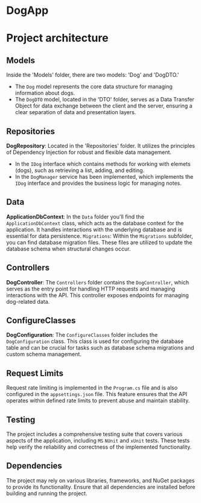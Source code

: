 # DogApp

# Project architecture
## Models

Inside the 'Models' folder, there are two models: 'Dog' and 'DogDTO.'
- The `Dog` model represents the core data structure for managing information about dogs.
- The `DogDTO` model, located in the 'DTO' folder, serves as a Data Transfer Object for data exchange between the client and the server, ensuring a clear separation of data and presentation layers.

## Repositories

**DogRepository**: Located in the 'Repositories' folder. It utilizes the principles of Dependency Injection for robust and flexible data management.
- In the `IDog` interface which contains methods for working with elemets (dogs), such as retrieving a list, adding, and editing.
- In the `DogManager` service has been implemented, which implements the `IDog` interface and provides the business logic for managing notes. 

## Data

**ApplicationDbContext**: In the `Data` folder you'll find the `ApplicationDbContext` class, which acts as the database context for the application. It handles interactions with the underlying database and is essential for data persistence.
`Migrations`: Within the `Migrations` subfolder, you can find database migration files. These files are utilized to update the database schema when structural changes occur.

## Controllers

**DogController**: The `Controllers` folder contains the `DogController`, which serves as the entry point for handling HTTP requests and managing interactions with the API. This controller exposes endpoints for managing dog-related data.

## ConfigureClasses

**DogConfiguration**: The `ConfigureClasses` folder includes the `DogConfiguration` class. This class is used for configuring the database table and can be crucial for tasks such as database schema migrations and custom schema management.

## Request Limits
Request rate limiting is implemented in the `Program.cs` file and is also configured in the `appsettings.json` file. This feature ensures that the API operates within defined rate limits to prevent abuse and maintain stability.

## Testing

The project includes a comprehensive testing suite that covers various aspects of the application, including `MS` `NUnit` and `xUnit` tests. These tests help verify the reliability and correctness of the implemented functionality.

## Dependencies

The project may rely on various libraries, frameworks, and NuGet packages to provide its functionality. Ensure that all dependencies are installed before building and running the project.
